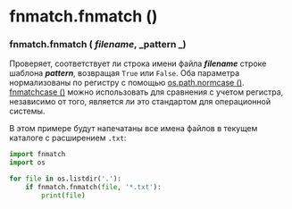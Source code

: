 # fnmatch.fnmatch ()

### fnmatch.fnmatch ( _filename_, _pattern _)

Проверяет, соответствует ли строка имени файла _**filename**_ строке шаблона _**pattern**_, возвращая `True` или `False`. Оба параметра нормализованы по регистру с помощью [os.path.normcase ()](../os.path/os.path.normcase.md). [fnmatchcase ()](fnmatch.fnmatchcase.md) можно использовать для сравнения с учетом регистра, независимо от того, является ли это стандартом для операционной системы.

В этом примере будут напечатаны все имена файлов в текущем каталоге с расширением `.txt`:

```python
import fnmatch
import os

for file in os.listdir('.'):
    if fnmatch.fnmatch(file, '*.txt'):
        print(file)
```
